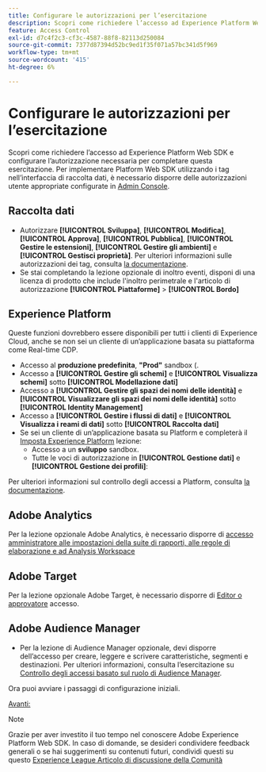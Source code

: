 ```yaml
---
title: Configurare le autorizzazioni per l’esercitazione
description: Scopri come richiedere l’accesso ad Experience Platform Web SDK e configurare l’autorizzazione necessaria per completare l’esercitazione Implementa Adobe Experience Cloud con Web SDK.
feature: Access Control
exl-id: d7c4f2c3-cf3c-4587-88f8-82113d250084
source-git-commit: 7377d87394d52bc9ed1f35f071a57bc341d5f969
workflow-type: tm+mt
source-wordcount: '415'
ht-degree: 6%

---
```


# Configurare le autorizzazioni per l’esercitazione

Scopri come richiedere l’accesso ad Experience Platform Web SDK e configurare l’autorizzazione necessaria per completare questa esercitazione. Per implementare Platform Web SDK utilizzando i tag nell’interfaccia di raccolta dati, è necessario disporre delle autorizzazioni utente appropriate configurate in [Admin Console](https://adminconsole.adobe.com).

## Raccolta dati

* Autorizzare **[!UICONTROL Sviluppa]**, **[!UICONTROL Modifica]**, **[!UICONTROL Approva]**, **[!UICONTROL Pubblica]**, **[!UICONTROL Gestire le estensioni]**, **[!UICONTROL Gestire gli ambienti]** e **[!UICONTROL Gestisci proprietà]**. Per ulteriori informazioni sulle autorizzazioni dei tag, consulta [la documentazione](https://experienceleague.adobe.com/docs/experience-platform/tags/admin/user-permissions.html).
* Se stai completando la lezione opzionale di inoltro eventi, disponi di una licenza di prodotto che include l&#39;inoltro perimetrale e l&#39;articolo di autorizzazione **[!UICONTROL Piattaforme]** > **[!UICONTROL Bordo]**

## Experience Platform

Queste funzioni dovrebbero essere disponibili per tutti i clienti di Experience Cloud, anche se non sei un cliente di un’applicazione basata su piattaforma come Real-time CDP.

* Accesso al **produzione predefinita**, **&quot;Prod&quot;** sandbox (.
* Accesso a **[!UICONTROL Gestire gli schemi]** e **[!UICONTROL Visualizza schemi]** sotto **[!UICONTROL Modellazione dati]**
* Accesso a **[!UICONTROL Gestire gli spazi dei nomi delle identità]** e **[!UICONTROL Visualizzare gli spazi dei nomi delle identità]** sotto **[!UICONTROL Identity Management]**
* Accesso a **[!UICONTROL Gestire i flussi di dati]** e **[!UICONTROL Visualizza i reami di dati]** sotto **[!UICONTROL Raccolta dati]**
* Se sei un cliente di un’applicazione basata su Platform e completerà il [Imposta Experience Platform](setup-experience-platform.md) lezione:
   * Accesso a un **sviluppo** sandbox.
   * Tutte le voci di autorizzazione in **[!UICONTROL Gestione dati]** e **[!UICONTROL Gestione dei profili]**:


Per ulteriori informazioni sul controllo degli accessi a Platform, consulta [la documentazione](https://experienceleague.adobe.com/docs/experience-platform/access-control/home.html?lang=it).

## Adobe Analytics

Per la lezione opzionale Adobe Analytics, è necessario disporre di [accesso amministratore alle impostazioni della suite di rapporti, alle regole di elaborazione e ad Analysis Workspace](https://experienceleague.adobe.com/docs/analytics/admin/admin-console/home.html?lang=it)

## Adobe Target

Per la lezione opzionale Adobe Target, è necessario disporre di [Editor o approvatore](https://experienceleague.adobe.com/docs/target/using/administer/manage-users/enterprise/properties-overview.html#section_8C425E43E5DD4111BBFC734A2B7ABC80) accesso.

## Adobe Audience Manager

* Per la lezione di Audience Manager opzionale, devi disporre dell’accesso per creare, leggere e scrivere caratteristiche, segmenti e destinazioni. Per ulteriori informazioni, consulta l’esercitazione su [Controllo degli accessi basato sul ruolo di Audience Manager](https://experienceleague.adobe.com/docs/audience-manager-learn/tutorials/setup-and-admin/user-management/setting-permissions-with-role-based-access-control.html?lang=en).

Ora puoi avviare i passaggi di configurazione iniziali.

[Avanti: ](configure-schemas.md)

>[!NOTE]
>
>Grazie per aver investito il tuo tempo nel conoscere Adobe Experience Platform Web SDK. In caso di domande, se desideri condividere feedback generali o se hai suggerimenti su contenuti futuri, condividi questi su questo [Experience League Articolo di discussione della Comunità](https://experienceleaguecommunities.adobe.com/t5/adobe-experience-platform-launch/tutorial-discussion-implement-adobe-experience-cloud-with-web/td-p/444996)
